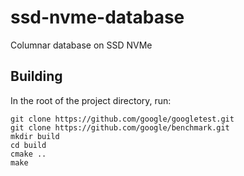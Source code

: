 # ssd-nvme-database
Columnar database on SSD NVMe

## Building

In the root of the project directory, run:
```
git clone https://github.com/google/googletest.git
git clone https://github.com/google/benchmark.git
mkdir build
cd build
cmake ..
make
```

